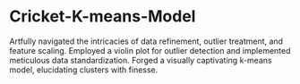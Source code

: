 # Cricket-K-means-Model
Artfully navigated the intricacies of data refinement, outlier treatment, and feature scaling. Employed a violin plot for outlier detection  and implemented meticulous data standardization. Forged a visually captivating k-means model, elucidating clusters with finesse.
